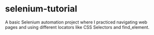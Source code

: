 # selenium-tutorial
A basic Selenium automation project where I practiced navigating web pages and using different locators like CSS Selectors and find_element.
